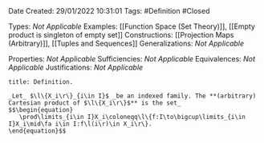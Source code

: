 <br />
<br />

Date Created: 29/01/2022 10:31:01
Tags: #Definition #Closed 

Types: _Not Applicable_
Examples: [[Function Space (Set Theory)]], [[Empty product is singleton of empty set]]
Constructions: [[Projection Maps (Arbitrary)]], [[Tuples and Sequences]]
Generalizations: _Not Applicable_

Properties: _Not Applicable_
Sufficiencies: _Not Applicable_
Equivalences: _Not Applicable_
Justifications: _Not Applicable_

``` ad-Definition
title: Definition.

_Let_ $\l\{X_i\r\}_{i\in I}$ _be an indexed family. The **(arbitrary) Cartesian product of $\l\{X_i\r\}$** is the set_
$$\begin{equation}
   \prod\limits_{i\in I}X_i\coloneqq\l\{f:I\to\bigcup\limits_{i\in I}X_i\mid\fa i\in I:f\l(i\r)\in X_i\r\}.
\end{equation}$$

```
